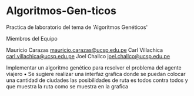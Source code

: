 # Algoritmos-Gen-ticos

Practica de laboratorio del tema de 'Algoritmos Genéticos' 

Miembros del Equipo

Mauricio Carazas mauricio.carazas@ucsp.edu.pe 
Carl Villachica carl.villachica@ucsp.edu.pe 
Joel Challco joel.challco@ucsp.edu.pe

Implementar un algoritmo genético para resolver el problema del agente viajero
•   Se sugiere realizar una interfaz grafica donde se puedan colocar una cantidad de ciudades las
    posibilidades de ruta es todos contra todos y que muestra la ruta como se muestra en la grafica
